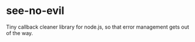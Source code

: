see-no-evil
===========

Tiny callback cleaner library for node.js, so that error management gets out of the way.